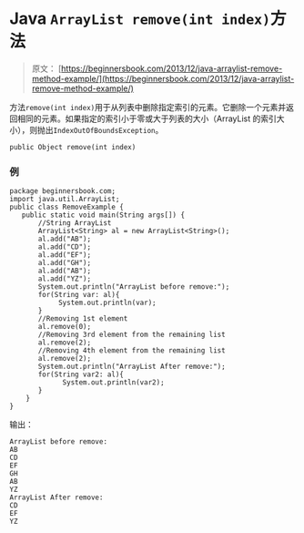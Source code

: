# Java `ArrayList remove(int index)`方法

> 原文： [https://beginnersbook.com/2013/12/java-arraylist-remove-method-example/](https://beginnersbook.com/2013/12/java-arraylist-remove-method-example/)

方法`remove(int index)`用于从列表中删除指定索引的元素。它删除一个元素并返回相同的元素。如果指定的索引小于零或大于列表的大小（ArrayList 的索引大小），则抛出`IndexOutOfBoundsException`。

`public Object remove(int index)`

### 例

```
package beginnersbook.com;
import java.util.ArrayList;
public class RemoveExample {
   public static void main(String args[]) {
       //String ArrayList
       ArrayList<String> al = new ArrayList<String>();
       al.add("AB");
       al.add("CD");
       al.add("EF");
       al.add("GH");
       al.add("AB");
       al.add("YZ");
       System.out.println("ArrayList before remove:");
       for(String var: al){
            System.out.println(var);
       }
       //Removing 1st element
       al.remove(0);
       //Removing 3rd element from the remaining list
       al.remove(2);
       //Removing 4th element from the remaining list
       al.remove(2);
       System.out.println("ArrayList After remove:");
       for(String var2: al){
             System.out.println(var2);
       }
    }
}
```

输出：

```
ArrayList before remove:
AB
CD
EF
GH
AB
YZ
ArrayList After remove:
CD
EF
YZ
```